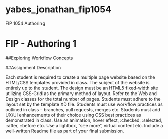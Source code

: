 # yabes_jonathan_fip1054
FIP 1054 Authoring


# FIP - Authoring 1

##Exploring Workflow Concepts

##Assignment Description

Each student is required to create a multiple page website based on the HTML/CSS templates provided in class. The subject of the website is entirely up to the student.
The design must be an HTML5 fixed-width site utilizing CSS-Grid as the primary method of layout. Refer to the Web and Design classes for the total number of pages.
Students must adhere to the layout set by the template XD file.
Students must use workflow practices as outlined in class - branches, pull requests, merges etc.
Students must add UX/UI enhancements of their choice using CSS best practices as demonstrated in class. Use an animation, hover effect, :checked, :selected, ::after, ::before etc. Use a lightbox, “see more”, virtual content etc.
Include a well-written Readme file as part of your final submission.
